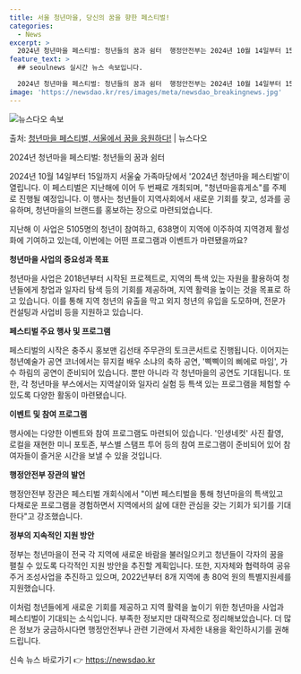 ```yaml
---
title: 서울 청년마을, 당신의 꿈을 향한 페스티벌!
categories:
  - News
excerpt: >
  2024년 청년마을 페스티벌: 청년들의 꿈과 쉼터  행정안전부는 2024년 10월 14일부터 15일까지 양일…
feature_text: >
  ## seoulnews 실시간 뉴스 속보입니다.

  2024년 청년마을 페스티벌: 청년들의 꿈과 쉼터  행정안전부는 2024년 10월 14일부터 15일까지 양일…
image: 'https://newsdao.kr/res/images/meta/newsdao_breakingnews.jpg'
---
```


![뉴스다오 속보](https://newsdao.kr/res/images/meta/newsdao_breakingnews.jpg)

<p>출처: <a href="https://newsdao.kr/4238" rel="dofollow">청년마을 페스티벌, 서울에서 꿈을 응원하다!</a> | 뉴스다오</p>

2024년 청년마을 페스티벌: 청년들의 꿈과 쉼터

2024년 10월 14일부터 15일까지 서울숲 가족마당에서 '2024년 청년마을 페스티벌'이 열립니다. 이 페스티벌은 지난해에 이어 두 번째로 개최되며, "청년마을휴게소"를 주제로 진행될 예정입니다. 이 행사는 청년들이 지역사회에서 새로운 기회를 찾고, 성과를 공유하며, 청년마을의 브랜드를 홍보하는 장으로 마련되었습니다. 

지난해 이 사업은 5105명의 청년이 참여하고, 638명이 지역에 이주하여 지역경제 활성화에 기여하고 있는데, 이번에는 어떤 프로그램과 이벤트가 마련됐을까요?

**청년마을 사업의 중요성과 목표**

청년마을 사업은 2018년부터 시작된 프로젝트로, 지역의 특색 있는 자원을 활용하여 청년들에게 창업과 일자리 탐색 등의 기회를 제공하며, 지역 활력을 높이는 것을 목표로 하고 있습니다. 이를 통해 지역 청년의 유출을 막고 외지 청년의 유입을 도모하며, 전문가 컨설팅과 사업비 등을 지원하고 있습니다.

**페스티벌 주요 행사 및 프로그램**

페스티벌의 시작은 충주시 홍보맨 김선태 주무관의 토크콘서트로 진행됩니다. 이어지는 청년예술가 공연 코너에서는 뮤지컬 배우 소냐의 축하 공연, '삑삑이의 삐에로 마임', 가수 하림의 공연이 준비되어 있습니다. 뿐만 아니라 각 청년마을의 공연도 기대됩니다. 또한, 각 청년마을 부스에서는 지역살이와 일자리 실험 등 특색 있는 프로그램을 체험할 수 있도록 다양한 활동이 마련됐습니다.

**이벤트 및 참여 프로그램**

행사에는 다양한 이벤트와 참여 프로그램도 마련되어 있습니다. '인생네컷' 사진 촬영, 로컬을 재현한 미니 포토존, 부스별 스탬프 투어 등의 참여 프로그램이 준비되어 있어 참여자들이 즐거운 시간을 보낼 수 있을 것입니다.

**행정안전부 장관의 발언**

행정안전부 장관은 페스티벌 개회식에서 "이번 페스티벌을 통해 청년마을의 특색있고 다채로운 프로그램을 경험하면서 지역에서의 삶에 대한 관심을 갖는 기회가 되기를 기대한다"고 강조했습니다.

**정부의 지속적인 지원 방안**

정부는 청년마을이 전국 각 지역에 새로운 바람을 불러일으키고 청년들이 각자의 꿈을 펼칠 수 있도록 다각적인 지원 방안을 추진할 계획입니다. 또한, 지자체와 협력하여 공유주거 조성사업을 추진하고 있으며, 2022년부터 8개 지역에 총 80억 원의 특별지원세를 지원했습니다.

이처럼 청년들에게 새로운 기회를 제공하고 지역 활력을 높이기 위한 청년마을 사업과 페스티벌이 기대되는 소식입니다. 부족한 정보지만 대략적으로 정리해보았습니다. 더 많은 정보가 궁금하시다면 행정안전부나 관련 기관에서 자세한 내용을 확인하시기를 권해 드립니다. 

신속 뉴스 바로가기 👉 <a href="https://newsdao.kr" rel="dofollow">https://newsdao.kr</a>


